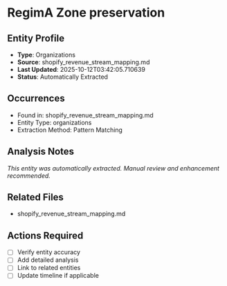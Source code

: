 # RegimA Zone preservation

## Entity Profile
- **Type**: Organizations
- **Source**: shopify_revenue_stream_mapping.md
- **Last Updated**: 2025-10-12T03:42:05.710639
- **Status**: Automatically Extracted

## Occurrences
- Found in: shopify_revenue_stream_mapping.md
- Entity Type: organizations
- Extraction Method: Pattern Matching

## Analysis Notes
*This entity was automatically extracted. Manual review and enhancement recommended.*

## Related Files
- shopify_revenue_stream_mapping.md

## Actions Required
- [ ] Verify entity accuracy
- [ ] Add detailed analysis
- [ ] Link to related entities
- [ ] Update timeline if applicable
